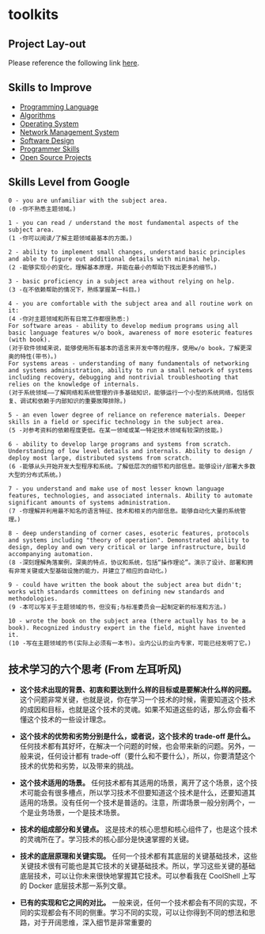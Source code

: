 # toolkits

## Project Lay-out

Please reference the following link [here](https://github.com/golang-standards/project-layout).

## Skills to Improve

  - [Programming Language](./docs/skills/programming_language.md)
  - [Algorithms](./docs/skills/algorithms.md)
  - [Operating System](./docs/skills/operating_system.md)
  - [Network Management System](./docs/skills/network_management_system.md)
  - [Software Design](./docs/skills/software_design.md)
  - [Programmer Skills](./docs/skills/programmer_skills.md)
  - [Open Source Projects](./docs/skills/open_source_projects.md)

## Skills Level from Google

```
0 - you are unfamiliar with the subject area.
(0 -你不熟悉主题领域。)

1 - you can read / understand the most fundamental aspects of the subject area.
(1 -你可以阅读/了解主题领域最基本的方面。)

2 - ability to implement small changes, understand basic principles and able to figure out additional details with minimal help.
(2 -能够实现小的变化，理解基本原理，并能在最小的帮助下找出更多的细节。)

3 - basic proficiency in a subject area without relying on help.
(3 -在不依赖帮助的情况下，熟练掌握某一科目。)

4 - you are comfortable with the subject area and all routine work on it: 
(4 -你对主题领域和所有日常工作都很熟悉:)
For software areas - ability to develop medium programs using all basic language features w/o book, awareness of more esoteric features (with book).
(对于软件领域来说，能够使用所有基本的语言来开发中等的程序，使用w/o book，了解更深奥的特性(带书)。)
For systems areas - understanding of many fundamentals of networking and systems administration, ability to run a small network of systems including recovery, debugging and nontrivial troubleshooting that relies on the knowledge of internals.
(对于系统领域——了解网络和系统管理的许多基础知识，能够运行一个小型的系统网络，包括恢复、调试和依赖于内部知识的重要故障排除。)

5 - an even lower degree of reliance on reference materials. Deeper skills in a field or specific technology in the subject area.
(5 -对参考资料的依赖程度更低。在某一领域或某一特定技术领域有较深的技能。)

6 - ability to develop large programs and systems from scratch. Understanding of low level details and internals. Ability to design / deploy most large, distributed systems from scratch.
(6 -能够从头开始开发大型程序和系统。了解低层次的细节和内部信息。能够设计/部署大多数大型的分布式系统。)

7 - you understand and make use of most lesser known language features, technologies, and associated internals. Ability to automate significant amounts of systems administration.
(7 -你理解并利用最不知名的语言特征、技术和相关的内部信息。能够自动化大量的系统管理。)

8 - deep understanding of corner cases, esoteric features, protocols and systems including "theory of operation". Demonstrated ability to design, deploy and own very critical or large infrastructure, build accompanying automation.
(8 -深刻理解角落案例，深奥的特点，协议和系统，包括“操作理论”。演示了设计、部署和拥有非常关键或大型基础设施的能力，并建立了相应的自动化。)

9 - could have written the book about the subject area but didn't; works with standards committees on defining new standards and methodologies.
(9 -本可以写关于主题领域的书，但没有;与标准委员会一起制定新的标准和方法。)

10 - wrote the book on the subject area (there actually has to be a book). Recognized industry expert in the field, might have invented it.
(10 -写在主题领域的书(实际上必须有一本书)。业内公认的业内专家，可能已经发明了它。)
```

## 技术学习的六个思考 (From 左耳听风)

- **这个技术出现的背景、初衷和要达到什么样的目标或是要解决什么样的问题。**
这个问题非常关键，也就是说，你在学习一个技术的时候，需要知道这个技术的成因和目标，也就是这个技术的灵魂。如果不知道这些的话，那么你会看不懂这个技术的一些设计理念。

- **这个技术的优势和劣势分别是什么，或者说，这个技术的 trade-off 是什么。**
任何技术都有其好坏，在解决一个问题的时候，也会带来新的问题。另外，一般来说，任何设计都有 trade-off（要什么和不要什么），所以，你要清楚这个技术的优势和劣势，以及带来的挑战。

- **这个技术适用的场景。**
任何技术都有其适用的场景，离开了这个场景，这个技术可能会有很多槽点，所以学习技术不但要知道这个技术是什么，还要知道其适用的场景。没有任何一个技术是普适的。注意，所谓场景一般分别两个，一个是业务场景，一个是技术场景。

- **技术的组成部分和关键点。**
这是技术的核心思想和核心组件了，也是这个技术的灵魂所在了。学习技术的核心部分是快速掌握的关键。

- **技术的底层原理和关键实现。**
任何一个技术都有其底层的关键基础技术，这些关键技术很有可能也是其它技术的关键基础技术。所以，学习这些关键的基础底层技术，可以让你未来很快地掌握其它技术。可以参看我在 CoolShell 上写的 Docker 底层技术那一系列文章。

- **已有的实现和它之间的对比。**
一般来说，任何一个技术都会有不同的实现，不同的实现都会有不同的侧重。学习不同的实现，可以让你得到不同的想法和思路，对于开阔思维，深入细节是非常重要的